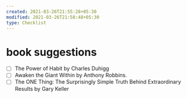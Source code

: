 ```yaml
---
created: 2021-03-26T21:55:28+05:30
modified: 2021-03-26T21:58:48+05:30
type: Checklist
---
```


# book suggestions

- [ ] The Power of Habit by Charles Duhigg 
- [ ] Awaken the Giant Within by Anthony Robbins.
- [ ] The ONE Thing: The Surprisingly Simple Truth Behind Extraordinary Results by Gary Keller
